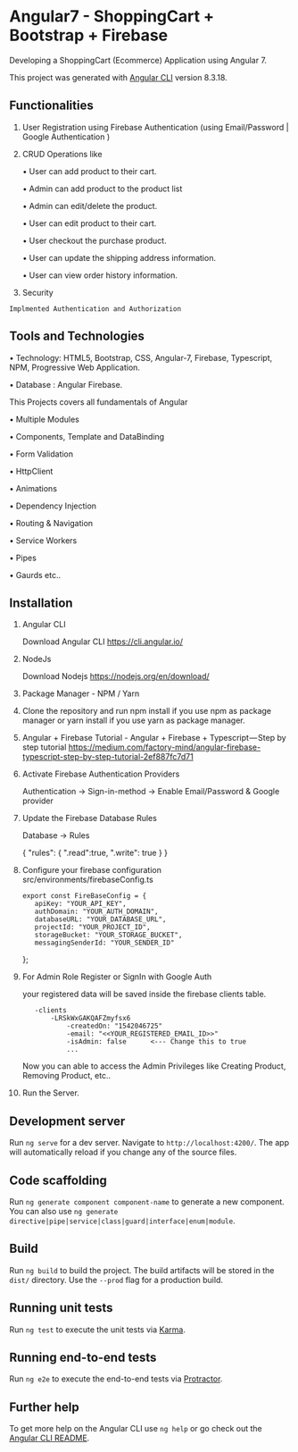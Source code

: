 # Angular7 - ShoppingCart + Bootstrap + Firebase

Developing a ShoppingCart (Ecommerce) Application using Angular 7.

This project was generated with [Angular CLI](https://github.com/angular/angular-cli) version 8.3.18.

## Functionalities
  1. User Registration using Firebase Authentication (using Email/Password | Google Authentication )
  
  2. CRUD Operations like
  
     •	User can add product to their  cart.
     
     •	Admin can add product to the product list
     
      •	Admin can edit/delete the product.
      
      •	User can edit product to their cart.
      
      •	User checkout the purchase product.
      
      •	User can update the shipping address information.
      
     •	User can view order history information.
   
  3. Security
  
    Implmented Authentication and Authorization
    
## Tools and Technologies
  •	Technology: HTML5, Bootstrap, CSS, Angular-7, Firebase, Typescript, NPM, Progressive Web Application.
  
  •	Database : Angular Firebase.
  
This Projects covers all fundamentals of Angular

  •	Multiple Modules
  
  •	Components, Template and DataBinding
  
  •	Form Validation
  
  •	HttpClient
  
  •	Animations
  
  •	Dependency Injection
  
  •	Routing & Navigation
  
  •	Service Workers
  
  •	Pipes
  
  •	Gaurds etc..
  
## Installation

1. Angular CLI

     Download Angular CLI
     https://cli.angular.io/
 
 2. NodeJs

    Download Nodejs
    https://nodejs.org/en/download/

  3. Package Manager - NPM / Yarn

  4. Clone the repository and run npm install if you use npm as package manager or yarn install if you use yarn as package manager.

  5. Angular + Firebase Tutorial - Angular + Firebase + Typescript — Step by step tutorial https://medium.com/factory-mind/angular-firebase-typescript-step-by-step-tutorial-2ef887fc7d71

  6. Activate Firebase Authentication Providers

      Authentication -> Sign-in-method -> Enable Email/Password & Google provider

  7. Update the Firebase Database Rules

      Database -> Rules

      {
      "rules": {
          ".read":true,
          ".write": true
      }
      }
 
 
  8. Configure your firebase configuration src/environments/firebaseConfig.ts

         export const FireBaseConfig = {
            apiKey: "YOUR_API_KEY",
            authDomain: "YOUR_AUTH_DOMAIN",
            databaseURL: "YOUR_DATABASE_URL",
            projectId: "YOUR_PROJECT_ID",
            storageBucket: "YOUR_STORAGE_BUCKET",
            messagingSenderId: "YOUR_SENDER_ID"
        };
  9. For Admin Role Register or SignIn with Google Auth

        your registered data will be saved inside the firebase clients table.

            -clients
                -LRSkWxGAKQAFZmyfsx6
                    -createdOn: "1542046725"
                    -email: "<<YOUR_REGISTERED_EMAIL_ID>>"
                    -isAdmin: false      <--- Change this to true
                    ...
        Now you can able to access the Admin Privileges like Creating Product, Removing Product, etc..


  10. Run the Server.


## Development server

Run `ng serve` for a dev server. Navigate to `http://localhost:4200/`. The app will automatically reload if you change any of the source files.

## Code scaffolding

Run `ng generate component component-name` to generate a new component. You can also use `ng generate directive|pipe|service|class|guard|interface|enum|module`.

## Build

Run `ng build` to build the project. The build artifacts will be stored in the `dist/` directory. Use the `--prod` flag for a production build.

## Running unit tests

Run `ng test` to execute the unit tests via [Karma](https://karma-runner.github.io).

## Running end-to-end tests

Run `ng e2e` to execute the end-to-end tests via [Protractor](http://www.protractortest.org/).

## Further help

To get more help on the Angular CLI use `ng help` or go check out the [Angular CLI README](https://github.com/angular/angular-cli/blob/master/README.md).
